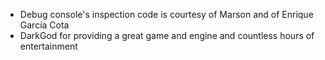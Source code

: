* Debug console's inspection code is courtesy of Marson and of Enrique García
  Cota
* DarkGod for providing a great game and engine and countless hours of
  entertainment
